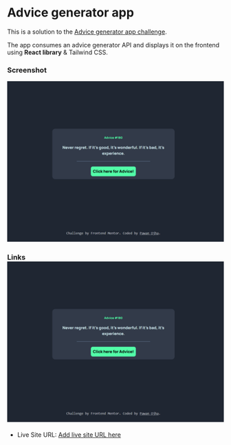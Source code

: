# Advice generator app

This is a solution to the [Advice generator app challenge](https://www.frontendmentor.io/challenges/advice-generator-app-QdUG-13db).

The app consumes an advice generator API and displays it on the frontend using **React library** & Tailwind CSS.

### Screenshot

![](./image.png)

### Links![alt text](image.png)

- Live Site URL: [Add live site URL here](https://your-live-site-url.com)
